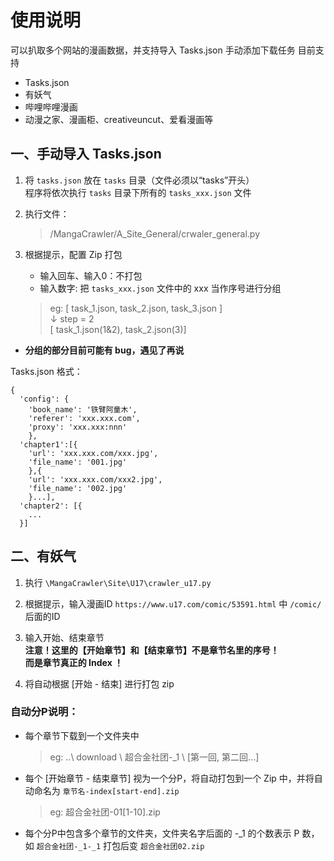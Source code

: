 # 使用说明
可以扒取多个网站的漫画数据，并支持导入 Tasks.json 手动添加下载任务
目前支持
- Tasks.json
- 有妖气
- 哔哩哔哩漫画
- 动漫之家、漫画柜、creativeuncut、爱看漫画等

## 一、手动导入 Tasks.json
1. 将 `tasks.json` 放在 `tasks` 目录（文件必须以“tasks”开头）  
    程序将依次执行 `tasks` 目录下所有的 `tasks_xxx.json` 文件  

2. 执行文件：  
    > /MangaCrawler/A_Site_General/crwaler_general.py

3. 根据提示，配置 Zip 打包
    - 输入回车、输入0：不打包
    - 输入数字: 把 `tasks_xxx.json` 文件中的 xxx 当作序号进行分组
    > eg:
    [ task_1.json, task_2.json, task_3.json ]    
    ↓ step = 2    
    [ task_1.json(1&2), task_2.json(3)]

- **分组的部分目前可能有 bug，遇见了再说**


Tasks.json 格式：
```text
{
  'config': {
    'book_name': '铁臂阿童木',
    'referer': 'xxx.xxx.com',
    'proxy': 'xxx.xxx:nnn'
    },
  'chapter1':[{
    'url': 'xxx.xxx.com/xxx.jpg',
    'file_name': '001.jpg'
    },{
    'url': 'xxx.xxx.com/xxx2.jpg',
    'file_name': '002.jpg'
    }...],
  'chapter2': [{
    ...
  }]

```


## 二、有妖气
1. 执行 `\MangaCrawler\Site\U17\crawler_u17.py`

2. 根据提示，输入漫画ID `https://www.u17.com/comic/53591.html` 中 `/comic/` 后面的ID

3. 输入开始、结束章节  
    **注意！这里的【开始章节】和【结束章节】不是章节名里的序号！**  
    **而是章节真正的 Index ！**

4. 将自动根据 [开始 - 结束] 进行打包 zip

### 自动分P说明：

- 每个章节下载到一个文件夹中
    > eg:  ..\ download \ 超合金社团-_1 \ [第一回, 第二回...]

- 每个 [开始章节 - 结束章节] 视为一个分P，将自动打包到一个 Zip 中，并将自动命名为 `章节名-index[start-end].zip`
    > eg: 超合金社团-01[1-10].zip

- 每个分P中包含多个章节的文件夹，文件夹名字后面的 -_1 的个数表示 P 数，如 `超合金社团-_1-_1` 打包后变 `超合金社团02.zip`
